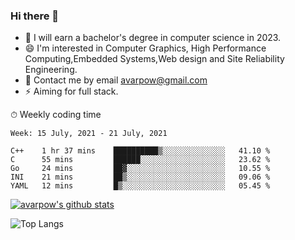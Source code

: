 ### Hi there 👋
<!--I have been a GitHub member for [![Years Badge](https://badges.pufler.dev/years/avarpow)](https://badges.pufler.dev)-->
- 🌱 I will earn a bachelor's degree in computer science in 2023.
- 😄 I'm interested in Computer Graphics, High Performance Computing,Embedded Systems,Web design and Site Reliability Engineering.
- 💬 Contact me by email avarpow@gmail.com
- ⚡ Aiming for full stack.

<!--💻 Coding Activity Logging

[![Commits Badge](https://badges.pufler.dev/commits/weekly/avarpow)](https://badges.pufler.dev)-->

⏱ Weekly coding time
<!--START_SECTION:waka-->
```text
Week: 15 July, 2021 - 21 July, 2021

C++    1 hr 37 mins    ██████████▒░░░░░░░░░░░░░░   41.10 % 
C      55 mins         ██████░░░░░░░░░░░░░░░░░░░   23.62 % 
Go     24 mins         ██▓░░░░░░░░░░░░░░░░░░░░░░   10.55 % 
INI    21 mins         ██▒░░░░░░░░░░░░░░░░░░░░░░   09.06 % 
YAML   12 mins         █▒░░░░░░░░░░░░░░░░░░░░░░░   05.45 % 
```
<!--END_SECTION:waka-->

[![avarpow's github stats](https://github-readme-stats.vercel.app/api?username=avarpow&count_private=true&show_icons=true&hide=issues&hide_border=true)](https://github.com/anuraghazra/github-readme-stats)

![Top Langs](https://github-readme-stats.vercel.app/api/top-langs/?username=avarpow&layout=compact&hide_border=true) 
<!--[![avarpow's wakatime stats](https://github-readme-stats.vercel.app/api/wakatime?username=avarpow)](https://github.com/anuraghazra/github-readme-stats)-->
